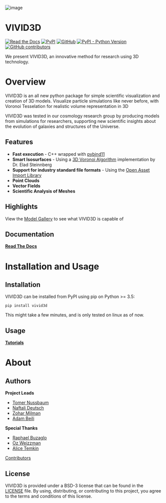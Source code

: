 ![image](https://github.com/GalaxyHunters/Vivid/blob/01788a5e3656dbaa048a48215a290dfb7f3dc831/vivid-cover.png?raw=true)


# VIVID3D
[![Read the Docs](https://img.shields.io/readthedocs/vivid)](https://vivid.readthedocs.io/en/latest/)
[![PyPI](https://img.shields.io/pypi/v/vivid3d?label=pypi)](https://pypi.org/project/vivid3d/)
[![GitHub](https://img.shields.io/github/license/GalaxyHunters/vivid)](https://github.com/GalaxyHunters/Vivid/blob/master/LICENSE)
[![PyPI - Python Version](https://img.shields.io/pypi/pyversions/vivid3d)](https://pypi.org/project/vivid3d/)
[![GitHub contributors](https://img.shields.io/github/contributors/GalaxyHunters/vivid)](https://github.com/GalaxyHunters/vivid/graphs/contributors/)

We present VIVID3D, an innovative method for research using 3D technology.

# Overview
VIVID3D is an all new python package for simple scientific visualization and creation of 3D models. 
Visualize particle simulations like never before, with Voronoi Tesselation for realistic volume representation in 3D

VIVID3D was tested in our cosmology research group by producing models from simulations for researchers, supporting new scientific insights about the evolution of galaxies and structures of the Universe.

## Features
- **Fast execution** - C++ wrapped with [pybind11](https://github.com/pybind/pybind11)
- **Smart Isosurfaces** - Using a [3D Voronoi Algorithm](https://doi.org/10.1088/0067-0049/216/2/35) implementation by Dr. Elad Steinnberg
- **Support for industry standard file formats** - Using the [Open Asset Import Library](https://github.com/assimp/assimp)
- **Point Clouds**
- **Vector Fields**
- **Scientific Analysis of Meshes**

## Highlights
View the [Model Gallery](https://naftalide.wixsite.com/vivid) to see what VIVID3D is capable of
## Documentation
**[Read The Docs](https://vivid.readthedocs.io/en/latest/)**

# Installation and Usage
## Installation
VIVID3D can be installed from PyPI using pip on Python >= 3.5:

```
pip install vivid3d
```

This might take a few minutes, and is only tested on linux as of now.

## Usage
**[Tutorials](https://vivid.readthedocs.io/en/latest/)**


# About
## Authors
**Project Leads**
- [Tomer Nussbaum](https://github.com/tussbaum)
- [Naftali Deutsch](https://github.com/rslanis)
- [Zohar Milman](https://github.com/ZoharMilman)
- [Adam Beili](https://github.com/Beilinson)

**Special Thanks**
- [Raphael Buzaglo](https://github.com/raphae2118)
- [Oz Weizzman](https://github.com/OzW1234)
- [Alice Temkin](https://github.com/lazy-fox304)

[Contributors](https://github.com/GalaxyHunters/vivid/graphs/contributors/)

## License
VIVID3D is provided under a BSD-3 license that can be found in the [LICENSE](https://github.com/GalaxyHunters/Vivid/blob/master/LICENSE) file. By using, distributing, or contributing to this project, you agree to the terms and conditions of this license.
